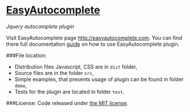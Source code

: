 # <a href='http://easyautocomplete.com' >EasyAutocomplete</a>
*Jquery autocomplete plugin*



Visit EasyAutocomplete page <a href='http://easyautocomplete.com' >http://easyautocomplete.com</a>. You can find there full documentation <a href='http://easyautocomplete.com/?page=guide' >guide</a> on how to use EasyAutocomplete plugin.

###File location:
* Distribution files Javascript, CSS are in `dist` folder,
* Source files are in the folder `src`,
* Simple examples, that presents usage of plugin can be found in folder `demo`,
* Tests for the plugin are located in folder `test`.


###License:
Code released under <a href='http://github.com/pawelczak/EasyAutocomplete/blob/master/LICENSE.txt' >the MIT license</a>.
